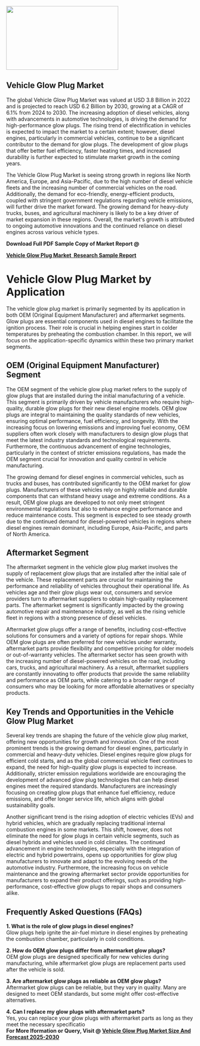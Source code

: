 <p><img class="alignnone size-medium wp-image-20088" src="https://ffe5etoiles.com/wp-content/uploads/2024/12/MST1-300x171.png" alt="" width="300" height="171" /></p><p><h2>Vehicle Glow Plug Market </h2><p>The global Vehicle Glow Plug Market was valued at USD 3.8 Billion in 2022 and is projected to reach USD 6.2 Billion by 2030, growing at a CAGR of 6.1% from 2024 to 2030. The increasing adoption of diesel vehicles, along with advancements in automotive technologies, is driving the demand for high-performance glow plugs. The rising trend of electrification in vehicles is expected to impact the market to a certain extent; however, diesel engines, particularly in commercial vehicles, continue to be a significant contributor to the demand for glow plugs. The development of glow plugs that offer better fuel efficiency, faster heating times, and increased durability is further expected to stimulate market growth in the coming years.</p><p>The Vehicle Glow Plug Market is seeing strong growth in regions like North America, Europe, and Asia-Pacific, due to the high number of diesel vehicle fleets and the increasing number of commercial vehicles on the road. Additionally, the demand for eco-friendly, energy-efficient products, coupled with stringent government regulations regarding vehicle emissions, will further drive the market forward. The growing demand for heavy-duty trucks, buses, and agricultural machinery is likely to be a key driver of market expansion in these regions. Overall, the market's growth is attributed to ongoing automotive innovations and the continued reliance on diesel engines across various vehicle types.</p></p><p><strong>Download Full PDF Sample Copy of Market Report @</strong></p><p><strong><a href="https://www.verifiedmarketreports.com/download-sample/?rid=234588&utm_source=Sites-google&utm_medium=265" target="_blank">Vehicle Glow Plug Market &nbsp;Research Sample Report</a></strong></p><p><h1>Vehicle Glow Plug Market by Application</h1> <p>The vehicle glow plug market is primarily segmented by its application in both OEM (Original Equipment Manufacturer) and aftermarket segments. Glow plugs are essential components used in diesel engines to facilitate the ignition process. Their role is crucial in helping engines start in colder temperatures by preheating the combustion chamber. In this report, we will focus on the application-specific dynamics within these two primary market segments.</p> <h2>OEM (Original Equipment Manufacturer) Segment</h2> <p>The OEM segment of the vehicle glow plug market refers to the supply of glow plugs that are installed during the initial manufacturing of a vehicle. This segment is primarily driven by vehicle manufacturers who require high-quality, durable glow plugs for their new diesel engine models. OEM glow plugs are integral to maintaining the quality standards of new vehicles, ensuring optimal performance, fuel efficiency, and longevity. With the increasing focus on lowering emissions and improving fuel economy, OEM suppliers often work closely with manufacturers to design glow plugs that meet the latest industry standards and technological requirements. Furthermore, the continuous advancement of engine technologies, particularly in the context of stricter emissions regulations, has made the OEM segment crucial for innovation and quality control in vehicle manufacturing.</p> <p>The growing demand for diesel engines in commercial vehicles, such as trucks and buses, has contributed significantly to the OEM market for glow plugs. Manufacturers of these vehicles rely on highly reliable and durable components that can withstand heavy usage and extreme conditions. As a result, OEM glow plugs are developed to not only meet stringent environmental regulations but also to enhance engine performance and reduce maintenance costs. This segment is expected to see steady growth due to the continued demand for diesel-powered vehicles in regions where diesel engines remain dominant, including Europe, Asia-Pacific, and parts of North America.</p> <h2>Aftermarket Segment</h2> <p>The aftermarket segment in the vehicle glow plug market involves the supply of replacement glow plugs that are installed after the initial sale of the vehicle. These replacement parts are crucial for maintaining the performance and reliability of vehicles throughout their operational life. As vehicles age and their glow plugs wear out, consumers and service providers turn to aftermarket suppliers to obtain high-quality replacement parts. The aftermarket segment is significantly impacted by the growing automotive repair and maintenance industry, as well as the rising vehicle fleet in regions with a strong presence of diesel vehicles.</p> <p>Aftermarket glow plugs offer a range of benefits, including cost-effective solutions for consumers and a variety of options for repair shops. While OEM glow plugs are often preferred for new vehicles under warranty, aftermarket parts provide flexibility and competitive pricing for older models or out-of-warranty vehicles. The aftermarket sector has seen growth with the increasing number of diesel-powered vehicles on the road, including cars, trucks, and agricultural machinery. As a result, aftermarket suppliers are constantly innovating to offer products that provide the same reliability and performance as OEM parts, while catering to a broader range of consumers who may be looking for more affordable alternatives or specialty products.</p> <h2>Key Trends and Opportunities in the Vehicle Glow Plug Market</h2> <p>Several key trends are shaping the future of the vehicle glow plug market, offering new opportunities for growth and innovation. One of the most prominent trends is the growing demand for diesel engines, particularly in commercial and heavy-duty vehicles. Diesel engines require glow plugs for efficient cold starts, and as the global commercial vehicle fleet continues to expand, the need for high-quality glow plugs is expected to increase. Additionally, stricter emission regulations worldwide are encouraging the development of advanced glow plug technologies that can help diesel engines meet the required standards. Manufacturers are increasingly focusing on creating glow plugs that enhance fuel efficiency, reduce emissions, and offer longer service life, which aligns with global sustainability goals.</p> <p>Another significant trend is the rising adoption of electric vehicles (EVs) and hybrid vehicles, which are gradually replacing traditional internal combustion engines in some markets. This shift, however, does not eliminate the need for glow plugs in certain vehicle segments, such as diesel hybrids and vehicles used in cold climates. The continued advancement in engine technologies, especially with the integration of electric and hybrid powertrains, opens up opportunities for glow plug manufacturers to innovate and adapt to the evolving needs of the automotive industry. Furthermore, the increasing focus on vehicle maintenance and the growing aftermarket sector provide opportunities for manufacturers to expand their product offerings, such as providing high-performance, cost-effective glow plugs to repair shops and consumers alike.</p> <h2>Frequently Asked Questions (FAQs)</h2> <p><strong>1. What is the role of glow plugs in diesel engines?</strong><br>Glow plugs help ignite the air-fuel mixture in diesel engines by preheating the combustion chamber, particularly in cold conditions.</p> <p><strong>2. How do OEM glow plugs differ from aftermarket glow plugs?</strong><br>OEM glow plugs are designed specifically for new vehicles during manufacturing, while aftermarket glow plugs are replacement parts used after the vehicle is sold.</p> <p><strong>3. Are aftermarket glow plugs as reliable as OEM glow plugs?</strong><br>Aftermarket glow plugs can be reliable, but they vary in quality. Many are designed to meet OEM standards, but some might offer cost-effective alternatives.</p> <p><strong>4. Can I replace my glow plugs with aftermarket parts?</strong><br>Yes, you can replace your glow plugs with aftermarket parts as long as they meet the necessary specificatio<strong><br />For More Iformation or Query, Visit @ <a href="https://www.verifiedmarketreports.com/product/vehicle-glow-plug-market/" target="_blank">Vehicle Glow Plug Market Size And Forecast 2025-2030</a></strong></p>
